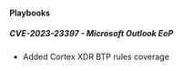 
#### Playbooks

##### CVE-2023-23397 - Microsoft Outlook EoP

- Added Cortex XDR BTP rules coverage
